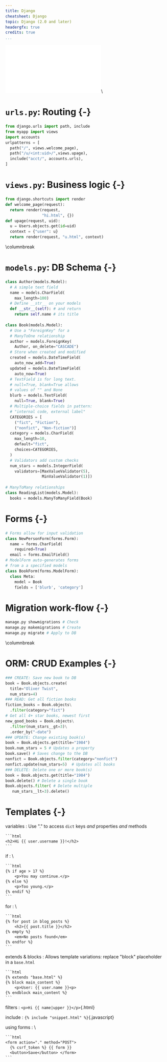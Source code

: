 ```yaml
---
title: Django
cheatsheet: Django
topic: Django (2.0 and later)
headergfx: true
credits: true
...
```


<!--
twocolumns: true
-->

![model view template](./topical/images/model_view_template.pdf)\ 

# `urls.py`: Routing {-}

```python
from django.urls import path, include
from myapp import views
import accounts
urlpatterns = [
  path("/", views.welcome_page),
  path("/u/<int:uid>/",views.upage),
  include("acct/", accounts.urls),
]
```

# `views.py`: Business logic {-}


```python
from django.shortcuts import render
def welcome_page(request):
  return render(request,
                "hi.html", {})
def upage(request, uid):
  u = Users.objects.get(id=uid)
  context = {"user": u}
  return render(request, "u.html", context)
```



\columnbreak


# `models.py`: DB Schema {-}

<!--
from django.db import models
from django.core.validators import (
    MaxValueValidator,
    MinValueValidator)
-->

```python
class Author(models.Model):
  # A simple text field
  name = models.CharField(
    max_length=100)
  # Define __str__ on your models
  def __str__(self): # and return
    return self.name # its title

class Book(models.Model):
  # Use a "ForeignKey" for a
  # ManyToOne relationship
  author = models.ForeignKey(
    Author, on_delete="CASCADE")
  # Store when created and modified
  created = models.DateTimeField(
    auto_now_add=True)
  updated = models.DateTimeField(
    auto_now=True)
  # TextField is for long text.
  # null=True, blank=True allows
  # values of "" and None
  blurb = models.TextField(
    null=True, blank=True)
  # Multiple-choice fields in pattern:
  # "internal code, external label"
  CATEGORIES = [
    ("fict", "Fiction"),
    ("nonfict", "Non-fiction")]
  category = models.CharField(
    max_length=10,
    default="fict",
    choices=CATEGORIES,
  )
  # Validators add custom checks
  num_stars = models.IntegerField(
    validators=[MaxValueValidator(5),
                MinValueValidator(1)])

# ManyToMany relationships
class ReadingList(models.Model):
  books = models.ManyToManyField(Book)
```

# Forms {-}

```python
# Forms allow for input validation
class NewPersonForm(forms.Form):
  name = forms.CharField(
    required=True)
  email = forms.EmailField()
# ModelForm auto-generates forms
# from a a specified models
class BookForm(forms.ModelForm):
  class Meta:
    model = Book
    fields = ['blurb', 'category']
```

# Migration work-flow {-}

```bash
manage.py showmigrations # Check
manage.py makemigrations # Create
manage.py migrate # Apply to DB
```

\columnbreak

# ORM: CRUD Examples {-}

```python
### CREATE: Save new book to DB
book = Book.objects.create(
  title="Oliver Twist",
  num_stars=4) 
### READ: Get all fiction books
fiction_books = Book.objects\
  .filter(category="fict")
# Get all 4+ star books, newest first
new_good_books = Book.objects\
  .filter(num_stars__gt=3)\
  .order_by("-date")
### UPDATE: Change existing book(s)
book = Book.objects.get(title="1984")
book.num_stars = 5 # Updates a property
book.save() # Saves change to the DB
nonfict = Book.objects.filter(category="nonfict")
nonfict.update(num_stars=5)  # Updates all books
### DELETE: Delete one or more book(s)
book = Book.objects.get(title="1984")
book.delete() # Delete a single book
Book.objects.filter( # Delete multiple
   num_stars__lt=3).delete()
```

<!--
# ORM: QuerySets {-}


```python
Entry.objects\
    .filter(col="val")\
    .exclude(c2="v2")\
    .order_by("date")
```
-->

<!--
**models.py**

```python
class NewPersonForm(models.Model):
	name = forms.CharField(max_length=64)
	email = forms.EmailField()
```



**views.py**

```python
class NewPersonForm(forms.Form):
	name = forms.CharField(required=True)
	email = forms.EmailField()

# urls.py has: path("create/", views.person_create),
def person_create(request):
    if request.method == "GET":
        # Is initial GET: Create a blank form
        form = NewPersonForm()
    else:
        # Is POST: Create a form based on POST data
        form = NewPersonForm(request.POST)
        if form.is_valid():
            # If valid, create a new person & redirect
            person = Person()
            person.username = form.cleaned_data["name"]
            person.email = form.cleaned_data["email"]
            person.save()
            return redirect("/thanks/")
    ctx = {"form": form}
    return render(request, "create.html", ctx)
```

**templates/create.html**

```html
<h1>Create new user</h1>
<form action="." method="post">
    {% csrf_token %}
    {{ form }}
    <button>Submit</button>
</form>
```
-->






# Templates {-}

variables
:   Use "." to access `dict` keys *and* properties *and* methods

    ```html
    <h2>Hi {{ user.username }}!</h2>
    ```

if
:   \ 

    ```html
    {% if age > 17 %}
        <p>You may continue.</p>
    {% else %}
        <p>Too young.</p>
    {% endif %}
    ```

for
:   \ 

    ```html
    {% for post in blog_posts %}
        <h2>{{ post.title }}</h2>
    {% empty %}
        <em>No posts found</em>
    {% endfor %}
    ```

extends & blocks
:    Allows template variations: replace "block" placeholder in a `base.html`

    ```html
    {% extends "base.html" %}
    {% block main_content %}
        <p>User: {{ user.name }}<p>
    {% endblock main_content %}
    ```

filters
:   `<p>Hi {{ name|upper }}</p>`{.html}


include
:   `{% include "snippet.html" %}`{.javascript}


using forms
:  \ 

    ```html
    <form action="." method="POST">
      {% csrf_token %} {{ form }}
      <button>Save</button> </form>
    ```


